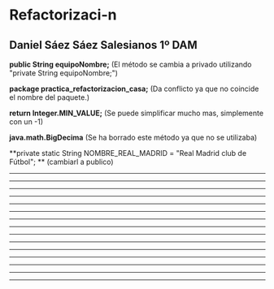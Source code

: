 # Refactorizaci-n
**Daniel Sáez Sáez Salesianos**
**1º DAM**
---
**public String equipoNombre;**
(El método se cambia a privado utilizando "private String equipoNombre;")

**package practica_refactorizacion_casa;**
(Da conflicto ya que no coincide el nombre del paquete.)

**return Integer.MIN_VALUE;**
(Se puede simplificar mucho mas, simplemente con un -1)

**java.math.BigDecima**
(Se ha borrado este método ya que no se utilizaba)

**private static String NOMBRE_REAL_MADRID = "Real Madrid club de Fútbol"; **
(cambiarl a publico)

** **

** **

** **

** **

** **

** **

** **

** **

** **

** **

** **

** **

** **

** **

** **

